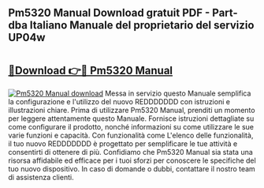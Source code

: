 ## Pm5320 Manual Download gratuit PDF - Part-dba Italiano Manuale del proprietario del servizio UP04w

# <h2><a href="http://dfdadkf.blite.top/?on=Pm5320+Manual">🔗Download 👉🔴 Pm5320 Manual</a></h2>

[![Pm5320 Manual download](https://i.imgur.com/lujVjoI.png)](http://dfdadkf.blite.top/?on=Pm5320+Manual)
Messa in servizio questo Manuale semplifica la configurazione e l'utilizzo del nuovo REDDDDDDD con istruzioni e illustrazioni chiare. Prima di utilizzare Pm5320 Manual, prenditi un momento per leggere attentamente questo Manuale. Fornisce istruzioni dettagliate su come configurare il prodotto, nonché informazioni su come utilizzare le sue varie funzioni e capacità. Con funzionalità come L'elenco delle funzionalità, il tuo nuovo REDDDDDDD è progettato per semplificare le tue attività e consentirti di ottenere di più. Confidiamo che Pm5320 Manual sia stata una risorsa affidabile ed efficace per i tuoi sforzi per conoscere le specifiche del tuo nuovo dispositivo. In caso di domande o dubbi, contattare il nostro team di assistenza clienti.
